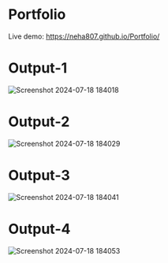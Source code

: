 # Portfolio

Live demo: https://neha807.github.io/Portfolio/

# Output-1
![Screenshot 2024-07-18 184018](https://github.com/user-attachments/assets/db9edc8d-f764-475e-8399-c3cb7cc26b07)

# Output-2
![Screenshot 2024-07-18 184029](https://github.com/user-attachments/assets/b053e4e8-5a80-4b0f-a8a5-501807ae778d)


# Output-3
![Screenshot 2024-07-18 184041](https://github.com/user-attachments/assets/ae82e628-66d6-4db9-a47b-676881a7d799)


# Output-4
![Screenshot 2024-07-18 184053](https://github.com/user-attachments/assets/da9dec1a-806a-4621-a968-8df087159f20)
